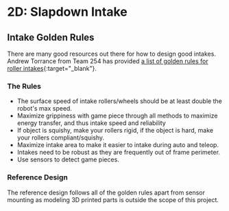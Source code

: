 # 2D: Slapdown Intake

## Intake Golden Rules

There are many good resources out there for how to design good intakes. Andrew Torrance from Team 254 has provided [a list of golden rules for roller intakes](https://www.chiefdelphi.com/t/besiktas-rsports-9483-2023-off-season-build-blog/440340/15 "Andrew Torrance's Golden Intake Rules Thread"){:target="_blank"}.

### The Rules

- The surface speed of intake rollers/wheels should be at least double the robot's max speed.
- Maximize grippiness with game piece through all methods to maximize energy transfer, and thus intake speed and reliability
- If object is squishy, make your rollers rigid, if the object is hard, make your rollers compliant/squishy. 
- Maximize intake area to make it easier to intake during auto and teleop. 
- Intakes need to be robust as they are frequently out of frame perimeter.
- Use sensors to detect game pieces. 

### Reference Design

The reference design follows all of the golden rules apart from sensor mounting as modeling 3D printed parts is outside the scope of this project.

<br>